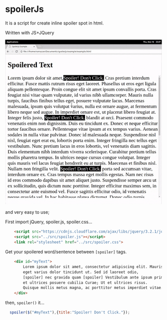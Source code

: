 # spoilerJs
It is a script for create inline spoiler spot in html.

Written with JS+JQuery

![It's how it works](spoilerJs.gif)

and very easy to use;


First import jQuery, spoiler.js, spoiler.css...
```html
    <script src="https://cdnjs.cloudflare.com/ajax/libs/jquery/3.2.1/jquery.min.js" charset="utf-8"></script>
    <script src="../src/spoiler.js"></script>
    <link rel="stylesheet" href="../src/spoiler.css">
```
Get your spoilered word/sentence between ```[spoiler]``` tags.
```html
    <div id="myText">
        Lorem ipsum dolor sit amet, consectetur adipiscing elit. Mauris dapibus hendrerit leo,
        eget varius dolor tincidunt ut. Sed id laoreet odio,
        [spoiler] nec gravida quam [spoiler] Vestibulum ante ipsum primis in faucibus orci luctus
        et ultrices posuere cubilia Curae; Ut et ultrices risus. 
        Quisque mollis metus magna, ac porttitor metus imperdiet vitae.
    </div>
```
then, ```spoiler()``` it...

```javascript
  spoiler($("#myText"),{title:"Spoiler! Don't Click."});
```


